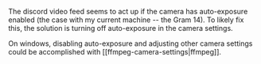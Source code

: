 The discord video feed seems to act up if the camera has auto-exposure enabled (the case with my current machine -- the Gram 14). To likely fix this, the solution is turning off auto-exposure in the camera settings.

On windows, disabling auto-exposure and adjusting other camera settings could be accomplished with [[ffmpeg-camera-settings|ffmpeg]].
